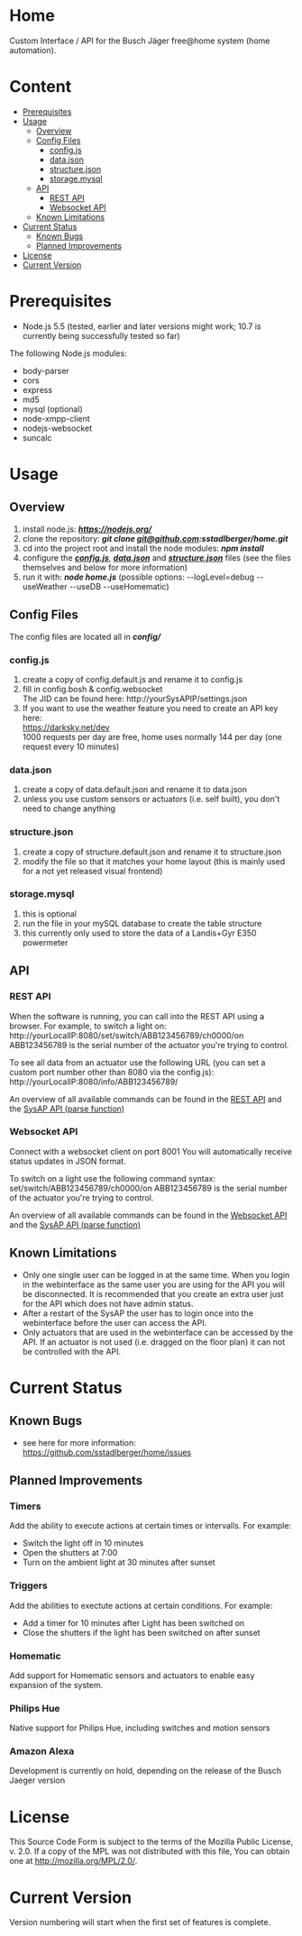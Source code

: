 # Home
Custom Interface / API for the Busch Jäger free@home system (home automation). 

# Content
* [Prerequisites](#prerequisites)
* [Usage](#usage)
  * [Overview](#overview)
  * [Config Files](#config-files)
    * [config.js](#configjs)
    * [data.json](#datajson)
    * [structure.json](#structurejson)
    * [storage.mysql](#storagemysql)
  * [API](#api)
    * [REST API](#rest-api)
    * [Websocket API](#websocket-api)
  * [Known Limitations](#known-limitations)
* [Current Status](#current-status)
  * [Known Bugs](#known-bugs)
  * [Planned Improvements](#planned-improvements)
* [License](#license)
* [Current Version](#current-version)


# Prerequisites
- Node.js 5.5 (tested, earlier and later versions might work; 10.7 is currently being successfully tested so far)

The following Node.js modules:
- body-parser
- cors
- express
- md5
- mysql (optional)
- node-xmpp-client
- nodejs-websocket
- suncalc

# Usage
## Overview
1. install node.js: **_https://nodejs.org/_**
2. clone the repository: **_git clone git@github.com:sstadlberger/home.git_**
3. cd into the project root and install the node modules: **_npm install_**
4. configure the **_[config.js](#configjs)_**, **_[data.json](#datajson)_** and **_[structure.json](#structurejson)_** files (see the files themselves and below for more information)
5. run it with: **_node home.js_** (possible options: --logLevel=debug --useWeather --useDB --useHomematic)

## Config Files
The config files are located all in **_config/_**
### config.js
1. create a copy of config.default.js and rename it to config.js
2. fill in config.bosh & config.websocket<br>
   The JID can be found here: http://yourSysAPIP/settings.json
3. If you want to use the weather feature you need to create an API key here:<br>
   https://darksky.net/dev<br>
   1000 requests per day are free, home uses normally 144 per day (one request every 10 minutes)
### data.json
1. create a copy of data.default.json and rename it to data.json
2. unless you use custom sensors or actuators (i.e. self built), you don't need to change anything
### structure.json
1. create a copy of structure.default.json and rename it to structure.json
2. modify the file so that it matches your home layout (this is mainly used for a not yet released visual frontend)
### storage.mysql
1. this is optional
2. run the file in your mySQL database to create the table structure
3. this currently only used to store the data of a Landis+Gyr E350 powermeter

## API
### REST API
When the software is running, you can call into the REST API using a browser. For example, to switch a light on:
http://yourLocalIP:8080/set/switch/ABB123456789/ch0000/on
ABB123456789 is the serial number of the actuator you're trying to control.

To see all data from an actuator use the following URL (you can set a custom port number other than 8080 via the config.js):
http://yourLocalIP:8080/info/ABB123456789/

An overview of all available commands can be found in the [REST API](lib/api/webapi.js) and the [SysAP API (parse function)](lib/freeathome/sysap-external.js)
### Websocket API
Connect with a websocket client on port 8001
You will automatically receive status updates in JSON format. 

To switch on a light use the following command syntax: set/switch/ABB123456789/ch0000/on
ABB123456789 is the serial number of the actuator you're trying to control.

An overview of all available commands can be found in the [Websocket API](lib/api/socketapi.js) and the [SysAP API (parse function)](lib/freeathome/sysap-external.js)

## Known Limitations
- Only one single user can be logged in at the same time. When you login in the webinterface as the same user you are using for the API you will be disconnected. It is recommended that you create an extra user just for the API which does not have admin status.
- After a restart of the SysAP the user has to login once into the webinterface before the user can access the API.
- Only actuators that are used in the webinterface can be accessed by the API. If an actuator is not used (i.e. dragged on the floor plan) it can not be controlled with the API.

# Current Status

## Known Bugs
- see here for more information: https://github.com/sstadlberger/home/issues

## Planned Improvements
### Timers
Add the ability to execute actions at certain times or intervalls. For example:
- Switch the light off in 10 minutes
- Open the shutters at 7:00
- Turn on the ambient light at 30 minutes after sunset

### Triggers
Add the abilities to exectute actions at certain conditions. For example:
- Add a timer for 10 minutes after Light has been switched on
- Close the shutters if the light has been switched on after sunset

### Homematic
Add support for Homematic sensors and actuators to enable easy expansion of the system.

### Philips Hue
Native support for Philips Hue, including switches and motion sensors

### Amazon Alexa
Development is currently on hold, depending on the release of the Busch Jaeger version

# License
This Source Code Form is subject to the terms of the Mozilla Public License, v. 2.0. If a copy of the MPL was not distributed with this file, You can obtain one at http://mozilla.org/MPL/2.0/.

# Current Version
Version numbering will start when the first set of features is complete.
